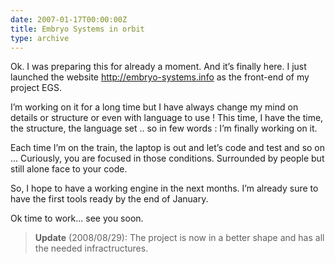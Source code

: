 ```yaml
---
date: 2007-01-17T00:00:00Z
title: Embryo Systems in orbit
type: archive
---
```


Ok. I was preparing this for already a moment. And it’s finally here. I just launched the website <http://embryo-systems.info> as the front-end of my project EGS.

I’m working on it for a long time but I have always change my mind on details or structure or even with language to use ! This time, I have the time, the structure, the language set .. so in few words : I’m finally working on it.

Each time I’m on the train, the laptop is out and let’s code and test and so on … Curiously, you are focused in those conditions. Surrounded by people but still alone face to your code.

So, I hope to have a working engine in the next months. I’m already sure to have the first tools ready by the end of January.

Ok time to work... see you soon.

> **Update** (2008/08/29): The project is now in a better shape and has all the needed infractructures.